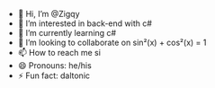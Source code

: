 - 👋 Hi, I’m @Zigqy
- 👀 I’m interested in back-end with c#
- 🌱 I’m currently learning c#
- 💞️ I’m looking to collaborate on sin²(x) + cos²(x) = 1
- 📫 How to reach me si
- 😄 Pronouns: he/his
- ⚡ Fun fact: daltonic

<!---
zigqy/zigqy is a ✨ special ✨ repository because its `README.md` (this file) appears on your GitHub profile.
You can click the Preview link to take a look at your changes.
--->
